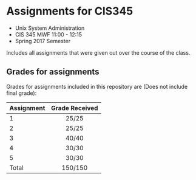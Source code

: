 # Assignments for CIS345
* Unix System Administration
* CIS 345 MWF 11:00 - 12:15
* Spring 2017 Semester

Includes all assignments that were given out over the course of the class.

## Grades for assignments
Grades for assignments included in this repository are (Does not include final grade):

| Assignment    | Grade Received       |
| ------------- |:--------------------:|
| 1             | 25/25                |
| 2             | 25/25                |
| 3             | 40/40                |
| 4             | 30/30                |
| 5             | 30/30                |
| Total         | 150/150              |
